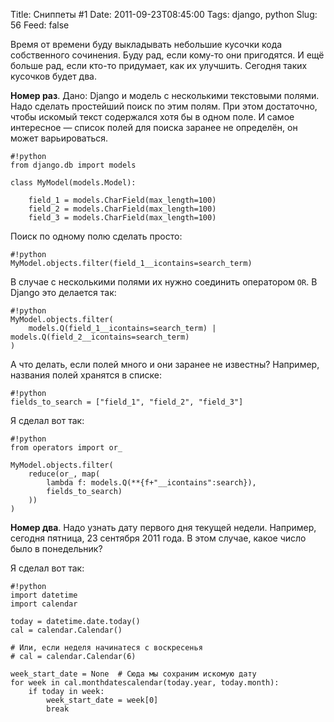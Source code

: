 Title: Сниппеты #1
Date: 2011-09-23T08:45:00
Tags: django, python
Slug: 56
Feed: false

Время от времени буду выкладывать небольшие кусочки кода собственного сочинения. Буду рад, если кому-то они пригодятся. И ещё больше рад, если кто-то придумает, как их улучшить. Сегодня таких кусочков будет два.

**Номер раз**. Дано: Django и модель с несколькими текстовыми полями. Надо сделать простейший поиск по этим полям. При этом достаточно, чтобы искомый текст содержался хотя бы в одном поле.
И самое интересное — список полей для поиска заранее не определён, он может варьироваться.

    #!python
    from django.db import models

    class MyModel(models.Model):
    
        field_1 = models.CharField(max_length=100)
        field_2 = models.CharField(max_length=100)
        field_3 = models.CharField(max_length=100)
        
Поиск по одному полю сделать просто:

    #!python
    MyModel.objects.filter(field_1__icontains=search_term)

В случае с несколькими полями их нужно соединить оператором `OR`. В Django это делается так:

    #!python
    MyModel.objects.filter(
        models.Q(field_1__icontains=search_term) | models.Q(field_2__icontains=search_term)
    )
    
А что делать, если полей много и они заранее не известны? Например, названия полей хранятся в списке:

    #!python
    fields_to_search = ["field_1", "field_2", "field_3"]
    
Я сделал вот так:

    #!python
    from operators import or_
    
    MyModel.objects.filter(
        reduce(or_, map(
            lambda f: models.Q(**{f+"__icontains":search}),
            fields_to_search)
        ))
    )
    

**Номер два**. Надо узнать дату первого дня текущей недели. Например, сегодня пятница, 23 сентября 2011 года. В этом случае, какое число было в понедельник?

Я сделал вот так:

    #!python
    import datetime
    import calendar

    today = datetime.date.today()
    cal = calendar.Calendar()

    # Или, если неделя начинатеся с воскресенья
    # cal = calendar.Calendar(6)

    week_start_date = None  # Сюда мы сохраним искомую дату
    for week in cal.monthdatescalendar(today.year, today.month):
        if today in week:
            week_start_date = week[0]
            break

